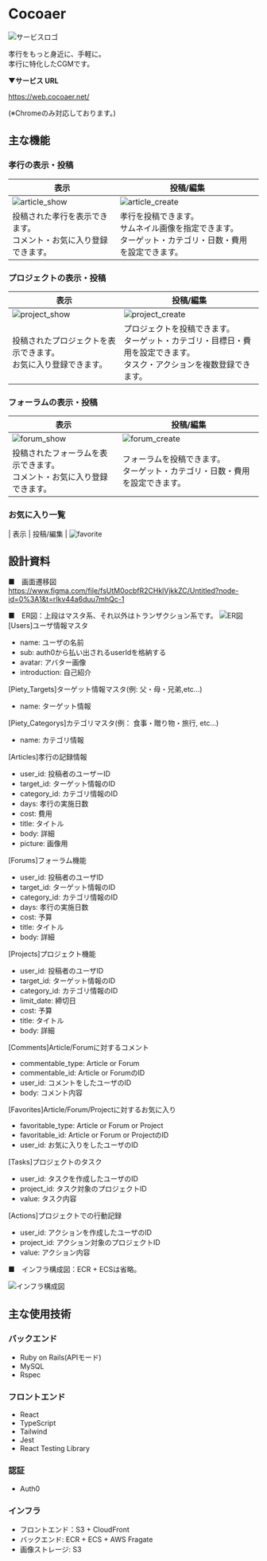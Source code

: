 # Cocoaer
![サービスロゴ](/resources/Cocoaer_logo.jpeg)

孝行をもっと身近に、手軽に。  
孝行に特化したCGMです。

▼**サービス URL**

https://web.cocoaer.net/

(※Chromeのみ対応しております。)

## 主な機能
### 孝行の表示・投稿

| 表示  | 投稿/編集 |
| --- | --- |
| ![article_show](/resources/article_show.gif) | ![article_create](/resources/article_create.gif)  |
| 投稿された孝行を表示できます。 <br> コメント・お気に入り登録できます。  | 孝行を投稿できます。 <br>サムネイル画像を指定できます。<br>ターゲット・カテゴリ・日数・費用を設定できます。  |

### プロジェクトの表示・投稿

| 表示  | 投稿/編集 |
| --- | --- |
| ![project_show](/resources/project_show.gif) | ![project_create](/resources/project_create.gif)  |
| 投稿されたプロジェクトを表示できます。 <br> お気に入り登録できます。  | プロジェクトを投稿できます。<br>ターゲット・カテゴリ・目標日・費用を設定できます。<br>タスク・アクションを複数登録できます。 |

### フォーラムの表示・投稿

| 表示  | 投稿/編集 |
| --- | --- |
| ![forum_show](/resources/forum_show.gif) | ![forum_create](/resources/forum_create.gif)  |
| 投稿されたフォーラムを表示できます。 <br> コメント・お気に入り登録できます。  | フォーラムを投稿できます。<br>ターゲット・カテゴリ・日数・費用を設定できます。 |

### お気に入り一覧

| 表示  | 投稿/編集 |
![favorite](/resources/favorite.gif)

## 設計資料

■　画面遷移図
https://www.figma.com/file/fsUtM0ocbfR2CHklVjkkZC/Untitled?node-id=0%3A1&t=rIkv44a6duu7mhQc-1

■　ER図：上段はマスタ系、それ以外はトランザクション系です。
![ER図](/resources/er.drawio.png)
[Users]ユーザ情報マスタ
  - name: ユーザの名前
  - sub: auth0から払い出されるuserIdを格納する
  - avatar: アバター画像
  - introduction: 自己紹介
  
[Piety_Targets]ターゲット情報マスタ(例: 父・母・兄弟,etc...)
  - name: ターゲット情報

[Piety_Categorys]カテゴリマスタ(例： 食事・贈り物・旅行, etc...)
  - name: カテゴリ情報

[Articles]孝行の記録情報
  - user_id: 投稿者のユーザーID
  - target_id: ターゲット情報のID
  - category_id: カテゴリ情報のID
  - days: 孝行の実施日数
  - cost: 費用
  - title: タイトル
  - body: 詳細
  - picture: 画像用

[Forums]フォーラム機能
  - user_id: 投稿者のユーザID
  - target_id: ターゲット情報のID
  - category_id: カテゴリ情報のID
  - days: 孝行の実施日数
  - cost: 予算
  - title: タイトル
  - body: 詳細

[Projects]プロジェクト機能
  - user_id: 投稿者のユーザID
  - target_id: ターゲット情報のID
  - category_id: カテゴリ情報のID
  - limit_date: 締切日
  - cost: 予算
  - title: タイトル
  - body: 詳細

[Comments]Article/Forumに対するコメント
  - commentable_type: Article or Forum
  - commentable_id: Article or ForumのID
  - user_id: コメントをしたユーザのID
  - body: コメント内容


[Favorites]Article/Forum/Projectに対するお気に入り
  - favoritable_type: Article or Forum or Project
  - favoritable_id: Article or Forum or ProjectのID
  - user_id: お気に入りをしたユーザのID

[Tasks]プロジェクトのタスク
  - user_id: タスクを作成したユーザのID
  - project_id: タスク対象のプロジェクトID
  - value: タスク内容

[Actions]プロジェクトでの行動記録
  - user_id: アクションを作成したユーザのID
  - project_id: アクション対象のプロジェクトID
  - value: アクション内容

■　インフラ構成図：ECR + ECSは省略。

![インフラ構成図](/resources/infra.drawio.png)

## 主な使用技術
### バックエンド
- Ruby on Rails(APIモード)
- MySQL
- Rspec

### フロントエンド
- React
- TypeScript
- Tailwind
- Jest
- React Testing Library 

### 認証
- Auth0

### インフラ
- フロントエンド：S3 + CloudFront
- バックエンド: ECR + ECS + AWS Fragate
- 画像ストレージ: S3
